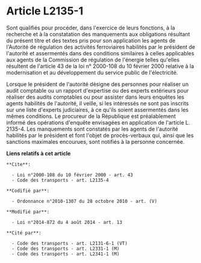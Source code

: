 # Article L2135-1

Sont qualifiés pour procéder, dans l'exercice de leurs fonctions, à la recherche et à la constatation des manquements aux
obligations résultant du présent titre et des textes pris pour son application les agents de l'Autorité de régulation des
activités ferroviaires habilités par le président de l'autorité et assermentés dans des conditions similaires à celles
applicables aux agents de la Commission de régulation de l'énergie telles qu'elles résultent de l'article 43 de la loi n°
2000-108 du 10 février 2000 relative à la modernisation et au développement du service public de l'électricité. 

Lorsque le président de l'autorité désigne des personnes pour réaliser un audit comptable ou un rapport d'expertise ou des
experts extérieurs pour réaliser des audits comptables ou pour assister dans leurs enquêtes les agents habilités de
l'autorité, il veille, si les intéressés ne sont pas inscrits sur une liste d'experts judiciaires, à ce qu'ils soient
assermentés dans les mêmes conditions. Le procureur de la République est préalablement informé des opérations d'enquête
envisagées en application de l'article L. 2135-4. Les manquements sont constatés par les agents de l'autorité habilités par
le président et font l'objet de procès-verbaux qui, ainsi que les sanctions maximales encourues, sont notifiés à la personne
concernée.

**Liens relatifs à cet article**

	**Cite**:

	  - Loi n°2000-108 du 10 février 2000 - art. 43
	  - Code des transports - art. L2135-4

	**Codifié par**:

	  - Ordonnance n°2010-1307 du 28 octobre 2010 - art. (V)

	**Modifié par**:

	  - Loi n°2014-872 du 4 août 2014 - art. 13

	**Cité par**:

	  - Code des transports - art. L2131-6-1 (VT)
	  - Code des transports - art. L2331-1 (M)
	  - Code des transports - art. L2341-1 (M)
